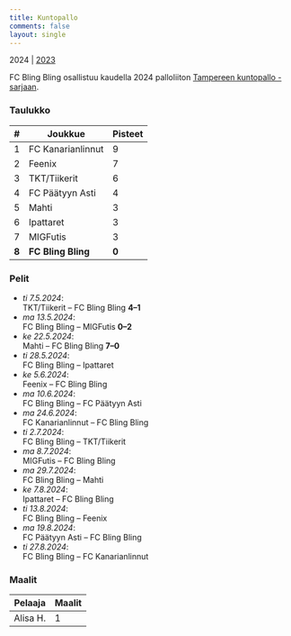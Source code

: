 ```yaml
---
title: Kuntopallo
comments: false
layout: single
---
```


2024 | [2023](/series/2023)


 FC Bling Bling osallistuu kaudella 2024 palloliiton [Tampereen kuntopallo -sarjaan](https://tulospalvelu.palloliitto.fi/category/NH1!lanhl24/tables).


### Taulukko
| # | Joukkue | Pisteet |
|---|---------| ---|
|1 | FC Kanarianlinnut | 9 |
|2 | Feenix | 7 |
|3 | TKT/Tiikerit | 6 |
|4 | FC Päätyyn Asti | 4 |
|5 | Mahti | 3 |
|6 | Ipattaret | 3 |
|7 | MIGFutis | 3 |
| **8** | **FC Bling Bling** | **0** |

### Pelit

* *ti 7.5.2024*:\
  TKT/Tiikerit – FC Bling Bling **4–1** 
* *ma 13.5.2024*:\
  FC Bling Bling – MIGFutis **0–2** 
* *ke 22.5.2024*:\
  Mahti – FC Bling Bling **7–0** 
* *ti 28.5.2024*:\
  FC Bling Bling – Ipattaret  
* *ke 5.6.2024*:\
  Feenix – FC Bling Bling  
* *ma 10.6.2024*:\
  FC Bling Bling – FC Päätyyn Asti  
* *ma 24.6.2024*:\
  FC Kanarianlinnut – FC Bling Bling  
* *ti 2.7.2024*:\
  FC Bling Bling – TKT/Tiikerit  
* *ma 8.7.2024*:\
  MIGFutis – FC Bling Bling  
* *ma 29.7.2024*:\
  FC Bling Bling – Mahti  
* *ke 7.8.2024*:\
  Ipattaret – FC Bling Bling  
* *ti 13.8.2024*:\
  FC Bling Bling – Feenix  
* *ma 19.8.2024*:\
  FC Päätyyn Asti – FC Bling Bling  
* *ti 27.8.2024*:\
  FC Bling Bling – FC Kanarianlinnut  

### Maalit


| Pelaaja | Maalit |
|---| ---|
|Alisa H. | 1 |